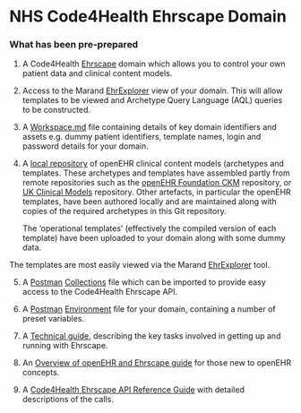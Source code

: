 # NHS Code4Health Ehrscape Domain


### What has been pre-prepared

1. A Code4Health [Ehrscape](https://ehrscape.code-4-health.org) domain which allows you to control your own patient data and clinical content models.

2. Access to the Marand [EhrExplorer](https://ehrscape.code-4-health.org/explorer) view of your domain. This will allow templates to be viewed and Archetype Query Language (AQL) queries to be constructed.

3. A [Workspace.md](/workspace.md) file containing details of key domain identifiers and assets e.g. dummy patient identifiers, template names, login and password details for your domain.

4. A [local repository](/models) of openEHR clinical content models (archetypes and templates. These archetypes and templates have assembled partly from remote repositories such as the [openEHR Foundation CKM](http://openehr.org/ckm) repository, or [UK Clinical Models](http://clinicmodels.org.uk) repository. Other artefacts, in particular the openEHR templates, have been authored locally and are maintained along with copies of the required archetypes in this Git repository.

	The ‘operational templates’ (effectively the compiled version 	of each template) have been uploaded to your domain along with some dummy data.

The templates are most easily viewed via the Marand [EhrExplorer](https://ehrscape.code-4-health.org/explorer) tool.

5. A [Postman](https://www.getpostman.com/) [Collections](/technical/postman/NHS%20Code4Health%20Ehrscape%20Master.json.postman_collection) file which can be imported to provide easy access to the Code4Health Ehrscape API.

6. A [Postman](https://www.getpostman.com/) [Environment](/technical/postman/C4H.postman_environment) file for your domain, containing a number of preset variables.

7. A [Technical guide](/docs/scenarios/tech_guide.md), describing the key tasks involved in getting up and running with Ehrscape.

8. An [Overview of openEHR and Ehrscape guide](/docs/openehr/openehr_intro.md) for those new to openEHR concepts.

9. A [Code4Health Ehrscape API Reference Guide](https://code-4-health.org/platform/open_interfaces_apis/ehrscape/ehrscape_api_reference) with detailed descriptions of the calls.
